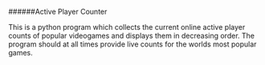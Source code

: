 ######Active Player Counter


This is a python program which collects the current online active player counts of popular videogames and displays them in decreasing order.
The program should at all times provide live counts for the worlds most popular games. 
